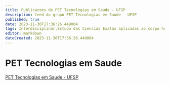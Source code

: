```yaml
---
title: Publicacoes de PET Tecnologias em Saude - UFSP
description: feed do grupo PET Tecnologias em Saude - UFSP
published: true
date: 2023-11-30T17:36:26.449004
tags: Interdisciplinar,Estudo das Ciencias Exatas aplicadas ao corpo humano
editor: markdown
dateCreated: 2023-11-30T17:36:26.449004
---
```


# PET Tecnologias em Saude
[PET Tecnologias em Saude - UFSP](/grupo/1PETTecnologiasemSaudeUFSP.md)